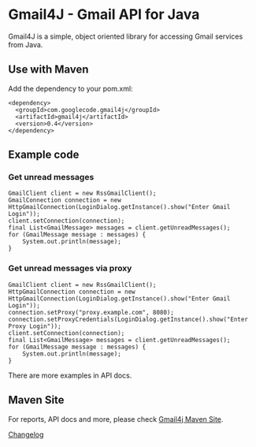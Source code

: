 Gmail4J - Gmail API for Java
============================
Gmail4J is a simple, object oriented library for accessing Gmail services from Java.

Use with Maven
--------------
Add the dependency to your pom.xml:

    <dependency>
      <groupId>com.googlecode.gmail4j</groupId>
      <artifactId>gmail4j</artifactId>
      <version>0.4</version>
    </dependency>

Example code
------------

### Get unread messages

    GmailClient client = new RssGmailClient();
    GmailConnection connection = new HttpGmailConnection(LoginDialog.getInstance().show("Enter Gmail Login"));
    client.setConnection(connection);
    final List<GmailMessage> messages = client.getUnreadMessages();
    for (GmailMessage message : messages) {
        System.out.println(message);
    }

### Get unread messages via proxy

    GmailClient client = new RssGmailClient();
    HttpGmailConnection connection = new HttpGmailConnection(LoginDialog.getInstance().show("Enter Gmail Login"));
    connection.setProxy("proxy.example.com", 8080);
    connection.setProxyCredentials(LoginDialog.getInstance().show("Enter Proxy Login"));
    client.setConnection(connection);
    final List<GmailMessage> messages = client.getUnreadMessages();
    for (GmailMessage message : messages) {
        System.out.println(message);
    }

There are more examples in API docs.

Maven Site
----------
For reports, API docs and more, please check [Gmail4j Maven Site](http://spajus.github.com/gmail4j/0.4/).

[Changelog](https://github.com/spajus/gmail4j/blob/master/changelog.txt)
